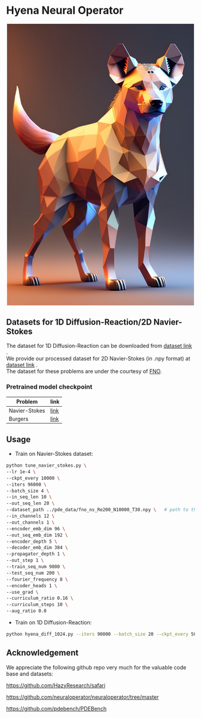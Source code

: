 # Hyena Neural Operator
<!-- <p align="center" width="100%" height="100%">
    <img width="50%" height="50%" src="./images/hyena lowpoly(1).jpg">
</p> -->
<p align="center" width="100%" height="100%">
<img src="./images/hyena lowpoly(1).jpg" width="500px"></img>
</p>

## Datasets for 1D Diffusion-Reaction/2D Navier-Stokes

The dataset for 1D Diffusion-Reaction can be downloaded from [dataset link](https://darus.uni-stuttgart.de/dataset.xhtml?persistentId=doi:10.18419/darus-2986) .</br>
We provide our processed dataset for 2D Navier-Stokes (in .npy format) at [dataset link](https://drive.google.com/drive/folders/1z-0V6NSl2STzrSA6QkzYWOGHSTgiOSYq?usp=sharing) .</br>
The dataset for these problems are under the courtesy of [FNO](https://github.com/zongyi-li/fourier_neural_operator).

### Pretrained model checkpoint

| Problem       | link   |
|---------------|---------------------------------------------------------------------------|
| Navier-Stokes  |  [link](https://drive.google.com/drive/folders/1o_j_4ilbfHHftGmM3_P1UEL_VPPLHTKd?usp=drive_link) |
| Burgers   |  [link](https://drive.google.com/drive/folders/1qGc3deWZ1SKbfwsBk5rxZtuTq8_17hzb?usp=sharing) |

## Usage
* Train on Navier-Stokes dataset:

```bash
python tune_navier_stokes.py \
--lr 1e-4 \
--ckpt_every 10000 \
--iters 96000 \
--batch_size 4 \
--in_seq_len 10 \
--out_seq_len 20 \
--dataset_path ../pde_data/fno_ns_Re200_N10000_T30.npy \   # path to the dataset
--in_channels 12 \
--out_channels 1 \
--encoder_emb_dim 96 \
--out_seq_emb_dim 192 \
--encoder_depth 5 \
--decoder_emb_dim 384 \
--propagator_depth 1 \
--out_step 1 \
--train_seq_num 9800 \
--test_seq_num 200 \
--fourier_frequency 8 \
--encoder_heads 1 \
--use_grad \
--curriculum_ratio 0.16 \
--curriculum_steps 10 \
--aug_ratio 0.0
```
 * Train on 1D Diffusion-Reaction: 

```bash
python hyena_diff_1024.py --iters 90000 --batch_size 20 --ckpt_every 5000 --resolution 1024 --device cuda:1
```

## Acknowledgement

We appreciate the following github repo very much for the valuable code base and datasets:

https://github.com/HazyResearch/safari

https://github.com/neuraloperator/neuraloperator/tree/master

https://github.com/pdebench/PDEBench
